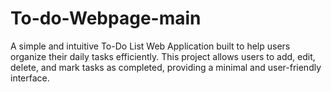 # To-do-Webpage-main
A simple and intuitive To-Do List Web Application built to help users organize their daily tasks efficiently. This project allows users to add, edit, delete, and mark tasks as completed, providing a minimal and user-friendly interface.
